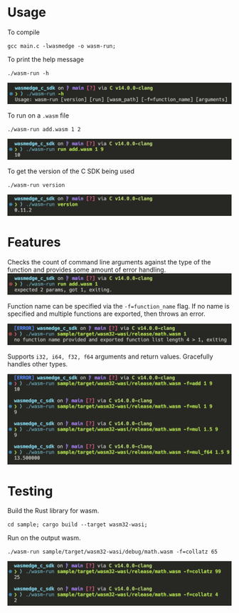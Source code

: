 # Usage
To compile
```
gcc main.c -lwasmedge -o wasm-run;
```

To print the help message
```
./wasm-run -h
```

![Help Message](/media/help_message.png)

To run on a `.wasm` file
```
./wasm-run add.wasm 1 2
```

![Addition Example](/media/addition.png)

To get the version of the C SDK being used
```
./wasm-run version
```

![Version Info](/media/version.png)

# Features

Checks the count of command line arguments against the type of the function and provides some amount of error handling. 
![Parameter Error](/media/parameter_error.png)

Function name can be specified via the `-f=function_name` flag. If no name is specified and multiple functions are exported, then throws an error. 

![Function Error Examples](/media/function_error.png)

Supports `i32, i64, f32, f64` arguments and return values. Gracefully handles other types. 

![Math Demonstration](/media/math_demo.png)

# Testing
Build the Rust library for wasm. 
```
cd sample; cargo build --target wasm32-wasi;
```

Run on the output wasm.
```
./wasm-run sample/target/wasm32-wasi/debug/math.wasm -f=collatz 65
```
![Collatz Conjecture Calculation](/media/collatz.png)

